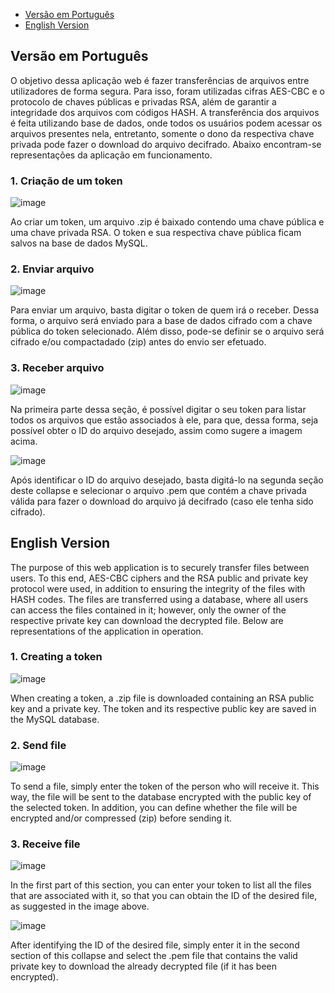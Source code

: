- [Versão em Português](#versão-em-português)
- [English Version](#english-version)

## Versão em Português

O objetivo dessa aplicação web é fazer transferências de arquivos entre utilizadores de forma segura. Para isso, foram utilizadas cifras AES-CBC e o protocolo de chaves públicas e privadas RSA, além de garantir a integridade dos arquivos com códigos HASH. A transferência dos arquivos é feita utilizando base de dados, onde todos os usuários podem acessar os arquivos presentes nela, entretanto, somente o dono da respectiva chave privada pode fazer o download do arquivo decifrado. Abaixo encontram-se representações da aplicação em funcionamento.

### 1. Criação de um token
![image](https://github.com/user-attachments/assets/d2749451-825b-4ed0-830d-15ed85436f6a)

Ao criar um token, um arquivo .zip é baixado contendo uma chave pública e uma chave privada RSA. O token e sua respectiva chave pública ficam salvos na base de dados MySQL.

### 2. Enviar arquivo
![image](https://github.com/user-attachments/assets/fad726c4-1f44-4bb8-94e8-9b6c1e2d8860)

Para enviar um arquivo, basta digitar o token de quem irá o receber. Dessa forma, o arquivo será enviado para a base de dados cifrado com a chave pública do token selecionado. Além disso, pode-se definir se o arquivo será cifrado e/ou compactadado (zip) antes do envio ser efetuado.

### 3. Receber arquivo
![image](https://github.com/user-attachments/assets/3e8004f9-1305-41ad-934c-59d40278edd2)

Na primeira parte dessa seção, é possível digitar o seu token para listar todos os arquivos que estão associados à ele, para que, dessa forma, seja possível obter o ID do arquivo desejado, assim como sugere a imagem acima.

![image](https://github.com/user-attachments/assets/6372cdf7-2ba5-455e-aeac-f4add87c3960)

Após identificar o ID do arquivo desejado, basta digitá-lo na segunda seção deste collapse e selecionar o arquivo .pem que contém a chave privada válida para fazer o download do arquivo já decifrado (caso ele tenha sido cifrado).

## English Version
The purpose of this web application is to securely transfer files between users. To this end, AES-CBC ciphers and the RSA public and private key protocol were used, in addition to ensuring the integrity of the files with HASH codes. The files are transferred using a database, where all users can access the files contained in it; however, only the owner of the respective private key can download the decrypted file. Below are representations of the application in operation.

### 1. Creating a token
![image](https://github.com/user-attachments/assets/d2749451-825b-4ed0-830d-15ed85436f6a)

When creating a token, a .zip file is downloaded containing an RSA public key and a private key. The token and its respective public key are saved in the MySQL database.

### 2. Send file
![image](https://github.com/user-attachments/assets/fad726c4-1f44-4bb8-94e8-9b6c1e2d8860)

To send a file, simply enter the token of the person who will receive it. This way, the file will be sent to the database encrypted with the public key of the selected token. In addition, you can define whether the file will be encrypted and/or compressed (zip) before sending it.

### 3. Receive file
![image](https://github.com/user-attachments/assets/3e8004f9-1305-41ad-934c-59d40278edd2)

In the first part of this section, you can enter your token to list all the files that are associated with it, so that you can obtain the ID of the desired file, as suggested in the image above.

![image](https://github.com/user-attachments/assets/6372cdf7-2ba5-455e-aeac-f4add87c3960)

After identifying the ID of the desired file, simply enter it in the second section of this collapse and select the .pem file that contains the valid private key to download the already decrypted file (if it has been encrypted).
